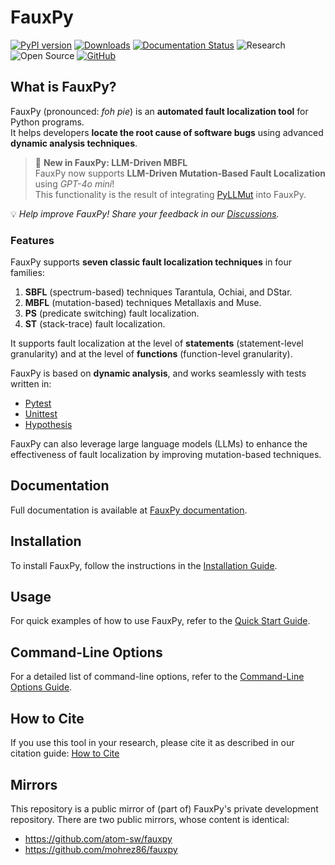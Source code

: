 # FauxPy

[![PyPI version](https://badge.fury.io/py/fauxpy.svg)](https://badge.fury.io/py/fauxpy)
[![Downloads](https://static.pepy.tech/badge/fauxpy)](https://pepy.tech/project/fauxpy)
[![Documentation Status](https://readthedocs.org/projects/fauxpy/badge/?version=latest)](https://fauxpy.readthedocs.io/en/latest/?badge=latest)
![Research](https://img.shields.io/badge/Research-Driven-lightgrey)
![Open Source](https://img.shields.io/badge/Open%20Source-Yes-brightgreen)
[![GitHub](https://img.shields.io/github/license/atom-sw/fauxpy)](LICENSE)

## What is FauxPy?

FauxPy (pronounced: *foh pie*) is an **automated fault localization tool** for Python programs.  
It helps developers **locate the root cause of software bugs** using advanced **dynamic analysis techniques**.  

> 🚀 **New in FauxPy: LLM-Driven MBFL**  
FauxPy now supports **LLM-Driven Mutation-Based Fault 
Localization** using *GPT-4o mini*!  
This functionality is the result of 
integrating [PyLLMut](https://pyllmut.readthedocs.io)
into FauxPy.

💡 *Help improve FauxPy! Share your feedback in our [Discussions](https://github.com/mohrez86/fauxpy/discussions).*

### Features

FauxPy supports **seven classic fault localization techniques** in four families:

1. **SBFL** (spectrum-based) techniques Tarantula, Ochiai, and DStar.
2. **MBFL** (mutation-based) techniques Metallaxis and Muse.
3. **PS** (predicate switching) fault localization.
4. **ST** (stack-trace) fault localization.

It supports fault localization at the
level of **statements** 
(statement-level granularity) and at
the level of **functions** 
(function-level granularity).

FauxPy is based on **dynamic analysis**, and works seamlessly with tests written in:

- [Pytest](https://pytest.org)  
- [Unittest](https://docs.python.org/3/library/unittest.html)  
- [Hypothesis](https://hypothesis.works/)

FauxPy can also leverage large language models (LLMs) to 
enhance the effectiveness of fault localization by 
improving mutation-based techniques.

## Documentation  

Full documentation is available at
[FauxPy documentation](https://fauxpy.readthedocs.io/).  

## Installation

To install FauxPy, follow the instructions in the 
[Installation Guide](https://fauxpy.readthedocs.io/en/latest/user/install).

## Usage

For quick examples of how to use FauxPy, refer to the 
[Quick Start Guide](https://fauxpy.readthedocs.io/en/latest/user/start).  

## Command-Line Options

For a detailed list of command-line options, refer to the
[Command-Line Options Guide](https://fauxpy.readthedocs.io/en/latest/user/using).

## How to Cite

If you use this tool in your research, please cite it as described in our citation guide:
[How to Cite](https://fauxpy.readthedocs.io/en/latest/user/citation/)

## Mirrors

This repository is a public mirror of 
(part of) FauxPy's private development 
repository. There are two public 
mirrors, whose content 
is identical:

- https://github.com/atom-sw/fauxpy
- https://github.com/mohrez86/fauxpy
